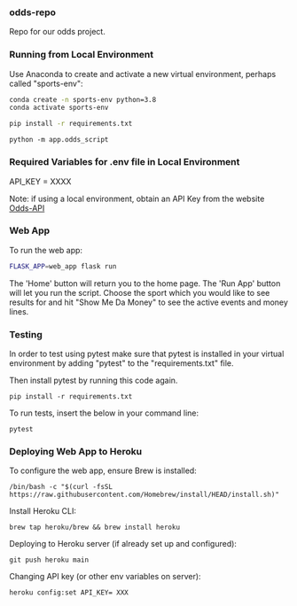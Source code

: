 ### odds-repo
Repo for our odds project.

### Running from Local Environment
Use Anaconda to create and activate a new virtual environment, perhaps called "sports-env":

```sh
conda create -n sports-env python=3.8
conda activate sports-env
```

```sh
pip install -r requirements.txt
```

```
python -m app.odds_script  
```

### Required Variables for .env file in Local Environment

API_KEY = XXXX

Note: if using a local environment, obtain an API Key from the website [Odds-API](https://the-odds-api.com/)

### Web App

To run the web app:

```sh
FLASK_APP=web_app flask run
```

The 'Home' button will return you to the home page. The 'Run App' button will let you run the script. 
Choose the sport which you would like to see results for and hit "Show Me Da Money" to see the active events and money lines. 

### Testing

In order to test using pytest make sure that pytest is installed in your virtual environment by adding "pytest" to the "requirements.txt" file.

Then install pytest by running this code again.
```
pip install -r requirements.txt
```

To run tests, insert the below in your command line:
```
pytest
```

### Deploying Web App to Heroku

To configure the web app, ensure Brew is installed:

```
/bin/bash -c "$(curl -fsSL https://raw.githubusercontent.com/Homebrew/install/HEAD/install.sh)"
```

Install Heroku CLI: 

```
brew tap heroku/brew && brew install heroku
```

Deploying to Heroku server (if already set up and configured):

```
git push heroku main
```

Changing API key (or other env variables on server):

```
heroku config:set API_KEY= XXX
```

